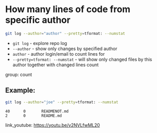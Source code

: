 # How many lines of code from specific author

```bash
git log --author="author" --pretty=tformat: --numstat
```

- `git log` - explore repo log
- `--author` - show only changes by specified author
- `author` - author login/email to count lines for
- `--pretty=tformat: --numstat` - will show only changed files by this author together with changed lines count

group: count

## Example: 
```bash
git log --author="joe" --pretty=tformat: --numstat
```
```
40      0       READMENOT.md
2       0       README.md
```

link_youtube: https://youtu.be/v2NVLfwML20
